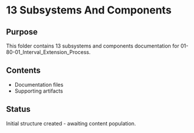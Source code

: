 # 13 Subsystems And Components

## Purpose
This folder contains 13 subsystems and components documentation for 01-80-01_Interval_Extension_Process.

## Contents
- Documentation files
- Supporting artifacts

## Status
Initial structure created - awaiting content population.
